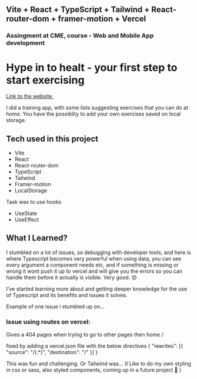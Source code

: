 ## Vite + React + TypeScript + Tailwind + React-router-dom + framer-motion + Vercel

### Assingment at CME, course - Web and Mobile App development 

# Hype in to healt - your first step to start exercising

[Link to the website.](https://hypeintohealth.vercel.app/)

I did a training app, with some lists suggesting exercises that you can do at home. 
You have the possiblity to add your own exercises saved on local storage. 

## Tech used in this project

-   Vite
-   React
-   React-router-dom
-   TypeScript
-   Tailwind
-   Framer-motion
-   LocalStorage

Task was to use hooks
-   UseState 
-   UseEffect


## What I Learned?

I stumbled on a lot of issues, so debugging with developer tools, and here is where Typescript becomes very powerful when using data, you can see every argument a component needs etc, and if something is missing or wrong it wont push it up to vercel and will give you the errors so you can handle them before it actually is visible. Very good. 😍

I've started learning more about and getting deeper knowledge for the use of Typescript and its benefits and issues it solves. 

Example of one issue i stumbled up on...
### Issue using routes on vercel:
Gives a 404 pages when trying to go to other pages then home /

fixed by adding a vercel.json file with the below directives
{
  "rewrites": [{ "source": "/(.*)", "destination": "/" }]
}

This was fun and challenging. Or Tailwind was... (I Like to do my own styling in css or sass, also styled components, coming up in a future project 🥳 )